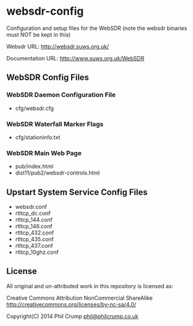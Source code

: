 websdr-config
=============

Configuration and setup files for the WebSDR (note the websdr binaries must NOT be kept in this)

Websdr URL: http://websdr.suws.org.uk/

Documentation URL: http://www.suws.org.uk/WebSDR

## WebSDR Config Files

### WebSDR Daemon Configuration File

* cfg/websdr.cfg

### WebSDR Waterfall Marker Flags

* cfg/stationinfo.txt

### WebSDR Main Web Page

* pub/index.html
* dist11/pub2/websdr-controls.html

## Upstart System Service Config Files

* websdr.conf
* rtltcp_dc.conf
* rtltcp_144.conf
* rtltcp_146.conf
* rtltcp_432.conf
* rtltcp_435.conf
* rtltcp_437.conf
* rtltcp_10ghz.conf

## License

All original and un-attributed work in this repository is licensed as:

Creative Commons Attribution NonCommercial ShareAlike http://creativecommons.org/licenses/by-nc-sa/4.0/

Copyright(C) 2014 Phil Crump <phil@philcrump.co.uk>

